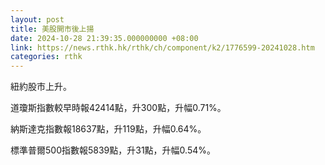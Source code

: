 ```yaml
---
layout: post
title: 美股開市後上揚
date: 2024-10-28 21:39:35.000000000 +08:00
link: https://news.rthk.hk/rthk/ch/component/k2/1776599-20241028.htm
categories: rthk
---
```


紐約股市上升。

道瓊斯指數較早時報42414點，升300點，升幅0.71%。

納斯達克指數報18637點，升119點，升幅0.64%。

標準普爾500指數報5839點，升31點，升幅0.54%。
